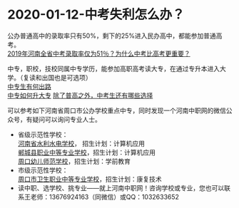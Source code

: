 # 2020-01-12-中考失利怎么办？
公办普通高中的录取率只有50%，剩下的25%进入民办高中，都能参加普通高考。<br>
[2019年河南全省中考录取率仅为51％？为什么中考比高考更重要？](https://new.qq.com/rain/a/20191211a09x0x00)

中专，职校，技校同属中专学历，能参加高职高考读大专，在通过专升本进入大学。（复读和出国也是可选项）<br>
[中专生有何出路](https://www.zhihu.com/question/22953782)<br>
[中专如何升大专](https://zhuanlan.zhihu.com/p/36846069) 
[除了普高之外，中考生还有哪些选择](https://kuaibao.qq.com/s/20190719A0JFWU00?refer=spider)

可以参考如下河南省周口市公办学校重点中专，同时发现一个河南中职网的微信公众号，有疑问可以询问专业人士。<br>
- 省级示范性学校：<br>
[河南省水利水电学校](http://zk.hagaozhong.com/School/SchoolDetail?id=2013042617571824164127901)， 招生计划：计算机应用<br>
[郸城县职业中等专业学校](http://zk.hagaozhong.com/School/SchoolDetail?id=2014052017351030879641701)，招生计划：计算机应用<br>
[周口幼儿师范学校](http://zk.hagaozhong.com/School/SchoolDetail?id=2013042617571823564122701)，招生计划：学前教育<br>
- 市级示范性学校：<br>
[周口市卫生职业中等专业学校](http://zk.hagaozhong.com/School/SchoolDetail?id=2013042617571826564157001)，招生计划：康复技术
- 读中职、选学校、挑专业——就上河南中职网！咨询学校或专业，您也可以联系王老师：13676924163（同微信）或QQ：1032633652
